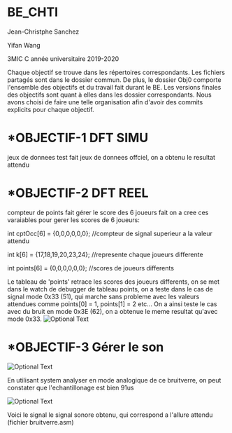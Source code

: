 # BE_CHTI

Jean-Christphe Sanchez

Yifan Wang

3MIC C année universitaire 2019-2020



Chaque objectif se trouve dans les répertoires correspondants. Les fichiers partagés sont dans le dossier commun.
De plus, le dossier Obj0 comporte l'ensemble des objectifs et du travail fait durant le BE. Les versions finales
des objectifs sont quant à elles dans les dossier correspondants. Nous avons choisi de faire une telle organisation
afin d'avoir des commits explicits pour chaque objectif.




# *OBJECTIF-1 DFT SIMU

  jeux de donnees test fait
  jeux de donnees offciel, on a obtenu le resultat attendu



# *OBJECTIF-2 DFT REEL

compteur de points fait
gérer le score des 6 joueurs fait
on a cree ces varaiables pour gerer les scores de 6 joueurs:

int cptOcc[6] = {0,0,0,0,0,0}; //compteur de signal superieur a la valeur attendu

int k[6] = {17,18,19,20,23,24}; //represente chaque joueurs differente

int points[6] = {0,0,0,0,0,0}; //scores de joueurs differents

Le tableau de 'points' retrace les scores des joueurs differents, on se met dans le watch de debugger
de tableau points, on a teste dans le cas de signal mode 0x33 (51), qui marche sans probleme avec les valeurs attendues 
comme  points[0] = 1, points[1] = 2 etc...  On a ainsi teste le cas avec du bruit en mode 0x3E (62), on a obtenue le meme 
resultat qu'avec mode 0x33.
![Optional Text](../master/images/screenshot3.png)



# *OBJECTIF-3 Gérer le son


![Optional Text](../master/images/screenshot2.png)

En utilisant system analyser en mode analogique de ce bruitverre, on peut constater que l'echantillonage est 
bien 91us





![Optional Text](../master/images/screenshot1.png)

Voici le signal le signal sonore obtenu, qui correspond a l'allure attendu (fichier bruitverre.asm)
